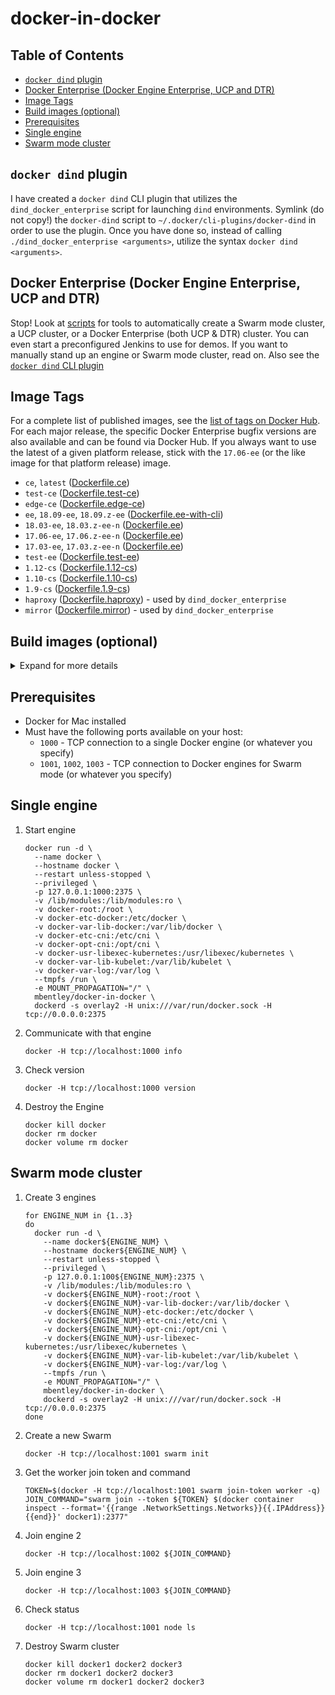 docker-in-docker
================

## Table of Contents
* [`docker dind` plugin](#docker-dind-plugin)
* [Docker Enterprise (Docker Engine Enterprise, UCP and DTR)](#docker-enterprise-docker-engine-enterprise-ucp-and-dtr)
* [Image Tags](#image-tags)
* [Build images (optional)](#build-images-optional)
* [Prerequisites](#prerequisites)
* [Single engine](#single-engine)
* [Swarm mode cluster](#swarm-mode-cluster)

## `docker dind` plugin
I have created a `docker dind` CLI plugin that utilizes the `dind_docker_enterprise` script for launching `dind` environments.  Symlink (do not copy!) the `docker-dind` script to `~/.docker/cli-plugins/docker-dind` in order to use the plugin.  Once you have done so, instead of calling `./dind_docker_enterprise <arguments>`, utilize the syntax `docker dind <arguments>`.

## Docker Enterprise (Docker Engine Enterprise, UCP and DTR)
Stop! Look at [scripts](./scripts) for tools to automatically create a Swarm mode cluster, a UCP cluster, or a Docker Enterprise (both UCP & DTR) cluster. You can even start a preconfigured Jenkins to use for demos. If you want to manually stand up an engine or Swarm mode cluster, read on.  Also see the [`docker dind` CLI plugin](#docker-dind-plugin)

## Image Tags
For a complete list of published images, see the [list of tags on Docker Hub](https://hub.docker.com/r/mbentley/docker-in-docker/tags/).  For each major release, the specific Docker Enterprise bugfix versions are also available and can be found via Docker Hub.  If you always want to use the latest of a given platform release, stick with the `17.06-ee` (or the like image for that platform release) image.

  * `ce`, `latest` ([Dockerfile.ce](./Dockerfile.ce))
  * `test-ce` ([Dockerfile.test-ce](./Dockerfile.test-ce))
  * `edge-ce` ([Dockerfile.edge-ce](./Dockerfile.edge-ce))
  * `ee`, `18.09-ee`, `18.09.z-ee` ([Dockerfile.ee-with-cli](./Dockerfile.ee-with-cli))
  * `18.03-ee`, `18.03.z-ee-n` ([Dockerfile.ee](./Dockerfile.ee))
  * `17.06-ee`, `17.06.z-ee-n` ([Dockerfile.ee](./Dockerfile.ee))
  * `17.03-ee`, `17.03.z-ee-n` ([Dockerfile.ee](./Dockerfile.ee))
  * `test-ee` ([Dockerfile.test-ee](./Dockerfile.ee))
  * `1.12-cs` ([Dockerfile.1.12-cs](./Dockerfile.1.12-cs))
  * `1.10-cs` ([Dockerfile.1.10-cs](./Dockerfile.1.10-cs))
  * `1.9-cs` ([Dockerfile.1.9-cs](./Dockerfile.1.9-cs))
  * `haproxy` ([Dockerfile.haproxy](./scripts/haproxy/Dockerfile.haproxy)) - used by  `dind_docker_enterprise`
  * `mirror` ([Dockerfile.mirror](./scripts/mirror/Dockerfile.mirror)) - used by  `dind_docker_enterprise`

## Build images (optional)
<details><summary>Expand for more details</summary><p>

The images are published to Docker Hub so you do not need to build them unless you want to,

*Note*: your `<DOCKER-EE-URL>` value can be found from https://store.docker.com/?overlay=subscriptions

* Docker CE (stable)
  ```
  docker build \
    -t mbentley/docker-in-docker:17.03-ce \
    -t mbentley/docker-in-docker:ce \
    -f Dockerfile.ce .
  ```
* Docker CE (test)
  ```
  docker build \
    -t mbentley/docker-in-docker:test-ce \
    -f Dockerfile.test-ce .
  ```
* Docker CE (edge)
  ```
  docker build \
    -t mbentley/docker-in-docker:edge-ce \
    -f Dockerfile.edge-ce .
  ```
* Docker Enterprise (stable)
  ```
  docker build \
    --build-arg DOCKER_EE_URL="<DOCKER-EE-URL>" \
    --build-arg DOCKER_EE_REPO="stable" \
    -t mbentley/docker-in-docker:ee \
    -f Dockerfile.ee .

  docker push mbentley/docker-in-docker:ee
  ```
* Docker Enterprise (stable-18.09)
  ```
  docker build \
    --build-arg DOCKER_EE_URL="<DOCKER-EE-URL>" \
    --build-arg DOCKER_EE_REPO="stable-18.09" \
    -t mbentley/docker-in-docker:18.09-ee \
    -f Dockerfile.ee-with-cli .

  docker push mbentley/docker-in-docker:18.09-ee
  ```
* Docker EE (stable-18.03)
  ```
  docker build \
    --build-arg DOCKER_EE_URL="<DOCKER-EE-URL>" \
    --build-arg DOCKER_EE_REPO="stable-18.03" \
    -t mbentley/docker-in-docker:18.03-ee \
    -f Dockerfile.ee .

  docker push mbentley/docker-in-docker:18.03-ee
  ```
* Docker EE (stable-17.06)
  ```
  docker build \
    --build-arg DOCKER_EE_URL="<DOCKER-EE-URL>" \
    --build-arg DOCKER_EE_REPO="stable-17.06" \
    -t mbentley/docker-in-docker:17.06-ee \
    -f Dockerfile.ee .

  docker push mbentley/docker-in-docker:17.06-ee
  ```
* Docker EE (stable-17.03)
  ```
  docker build \
    --build-arg DOCKER_EE_URL="<DOCKER-EE-URL>" \
    --build-arg DOCKER_EE_REPO="stable-17.03" \
    -t mbentley/docker-in-docker:17.03-ee \
    -f Dockerfile.ee .

  docker push mbentley/docker-in-docker:17.03-ee
  ```
* Docker Enterprise (test)
  ```
  docker build \
    --build-arg DOCKER_EE_URL="<DOCKER-EE-URL>" \
    --build-arg DOCKER_EE_REPO="test" \
    -t mbentley/docker-in-docker:test-ee \
    -f Dockerfile.ee .

  docker push mbentley/docker-in-docker:test-ee
  ```

* Docker CS Engine 1.12
  ```
  docker build \
    -t mbentley/docker-in-docker:1.12-cs \
    -f Dockerfile.cs-1.12 .

  docker push mbentley/docker-in-docker:1.12-ce
  ```

* Docker CS Engine 1.10
  ```
  docker build \
    -t mbentley/docker-in-docker:1.10-cs \
    -f Dockerfile.cs-1.10 .

  docker push mbentley/docker-in-docker:1.10-cs
  ```

* Docker CS Engine 1.9
  ```
  docker build \
    -t mbentley/docker-in-docker:1.9-cs \
    -f Dockerfile.cs-1.9 .

  docker push mbentley/docker-in-docker:1.9-cs
  ```
</p></details>

## Prerequisites
  * Docker for Mac installed
  * Must have the following ports available on your host:
    * `1000` - TCP connection to a single Docker engine (or whatever you specify)
    * `1001`, `1002`, `1003` - TCP connection to Docker engines for Swarm mode (or whatever you specify)

## Single engine

1. Start engine
    ```
    docker run -d \
      --name docker \
      --hostname docker \
      --restart unless-stopped \
      --privileged \
      -p 127.0.0.1:1000:2375 \
      -v /lib/modules:/lib/modules:ro \
      -v docker-root:/root \
      -v docker-etc-docker:/etc/docker \
      -v docker-var-lib-docker:/var/lib/docker \
      -v docker-etc-cni:/etc/cni \
      -v docker-opt-cni:/opt/cni \
      -v docker-usr-libexec-kubernetes:/usr/libexec/kubernetes \
      -v docker-var-lib-kubelet:/var/lib/kubelet \
      -v docker-var-log:/var/log \
      --tmpfs /run \
      -e MOUNT_PROPAGATION="/" \
      mbentley/docker-in-docker \
      dockerd -s overlay2 -H unix:///var/run/docker.sock -H tcp://0.0.0.0:2375
    ```

2. Communicate with that engine
    ```
    docker -H tcp://localhost:1000 info
    ```

3. Check version
    ```
    docker -H tcp://localhost:1000 version
    ```

4. Destroy the Engine
    ```
    docker kill docker
    docker rm docker
    docker volume rm docker
    ```

## Swarm mode cluster
1. Create 3 engines
    ```
    for ENGINE_NUM in {1..3}
    do
      docker run -d \
        --name docker${ENGINE_NUM} \
        --hostname docker${ENGINE_NUM} \
        --restart unless-stopped \
        --privileged \
        -p 127.0.0.1:100${ENGINE_NUM}:2375 \
        -v /lib/modules:/lib/modules:ro \
        -v docker${ENGINE_NUM}-root:/root \
        -v docker${ENGINE_NUM}-var-lib-docker:/var/lib/docker \
        -v docker${ENGINE_NUM}-etc-docker:/etc/docker \
        -v docker${ENGINE_NUM}-etc-cni:/etc/cni \
        -v docker${ENGINE_NUM}-opt-cni:/opt/cni \
        -v docker${ENGINE_NUM}-usr-libexec-kubernetes:/usr/libexec/kubernetes \
        -v docker${ENGINE_NUM}-var-lib-kubelet:/var/lib/kubelet \
        -v docker${ENGINE_NUM}-var-log:/var/log \
        --tmpfs /run \
        -e MOUNT_PROPAGATION="/" \
        mbentley/docker-in-docker \
        dockerd -s overlay2 -H unix:///var/run/docker.sock -H tcp://0.0.0.0:2375
    done
    ```

2. Create a new Swarm
    ```
    docker -H tcp://localhost:1001 swarm init
    ```

3. Get the worker join token and command
    ```
    TOKEN=$(docker -H tcp://localhost:1001 swarm join-token worker -q)
    JOIN_COMMAND="swarm join --token ${TOKEN} $(docker container inspect --format='{{range .NetworkSettings.Networks}}{{.IPAddress}}{{end}}' docker1):2377"
    ```

4. Join engine 2
    ```
    docker -H tcp://localhost:1002 ${JOIN_COMMAND}
    ```

5. Join engine 3
    ```
    docker -H tcp://localhost:1003 ${JOIN_COMMAND}
    ```

6. Check status
    ```
    docker -H tcp://localhost:1001 node ls
    ```

7. Destroy Swarm cluster
    ```
    docker kill docker1 docker2 docker3
    docker rm docker1 docker2 docker3
    docker volume rm docker1 docker2 docker3
    ```
